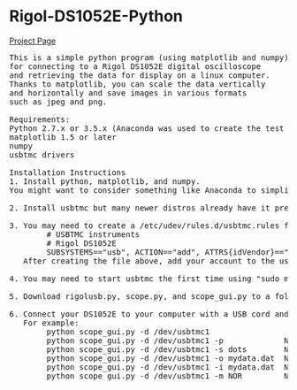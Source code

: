 # Rigol-DS1052E-Python

[Project Page](http://vinniem-3.github.io/Rigol-DS1052E-Interface/)

<pre>
This is a simple python program (using matplotlib and numpy)
for connecting to a Rigol DS1052E digital oscilloscope
and retrieving the data for display on a linux computer.
Thanks to matplotlib, you can scale the data vertically
and horizontally and save images in various formats
such as jpeg and png.

Requirements:
Python 2.7.x or 3.5.x (Anaconda was used to create the test environments)
matplotlib 1.5 or later
numpy
usbtmc drivers

Installation Instructions
1. Install python, matplotlib, and numpy.
You might want to consider something like Anaconda to simplify this process.

2. Install usbtmc but many newer distros already have it pre-installed.

3. You may need to create a /etc/udev/rules.d/usbtmc.rules file containing the following:
        # USBTMC instruments
        # Rigol DS1052E
        SUBSYSTEMS=="usb", ACTION=="add", ATTRS{idVendor}=="1ab1", ATTRS{idProduct}=="0588", GROUP="usbtmc", MODE="0660"
   After creating the file above, add your account to the usbtmc group, and logout and back in.

4. You may need to start usbtmc the first time using "sudo modprobe usbtmc"

5. Download rigolusb.py, scope.py, and scope_gui.py to a folder.

6. Connect your DS1052E to your computer with a USB cord and run scope_gui.py and pass in the device path.
   For example:
        python scope_gui.py -d /dev/usbtmc1
        python scope_gui.py -d /dev/usbtmc1 -p             Note: -p displays a printfriendly black and white graph
        python scope_gui.py -d /dev/usbtmc1 -s dots        Note: plots dots instead of lines
        python scope_gui.py -d /dev/usbtmc1 -o mydata.dat  Note: Saves scope data to a file
        python scope_gui.py -d /dev/usbtmc1 -i mydata.dat  Note: Opens scope data from a file
        python scope_gui.py -d /dev/usbtmc1 -m NOR         Note: Only retrieves 600 data points instead of entire scope memory.
</pre>
